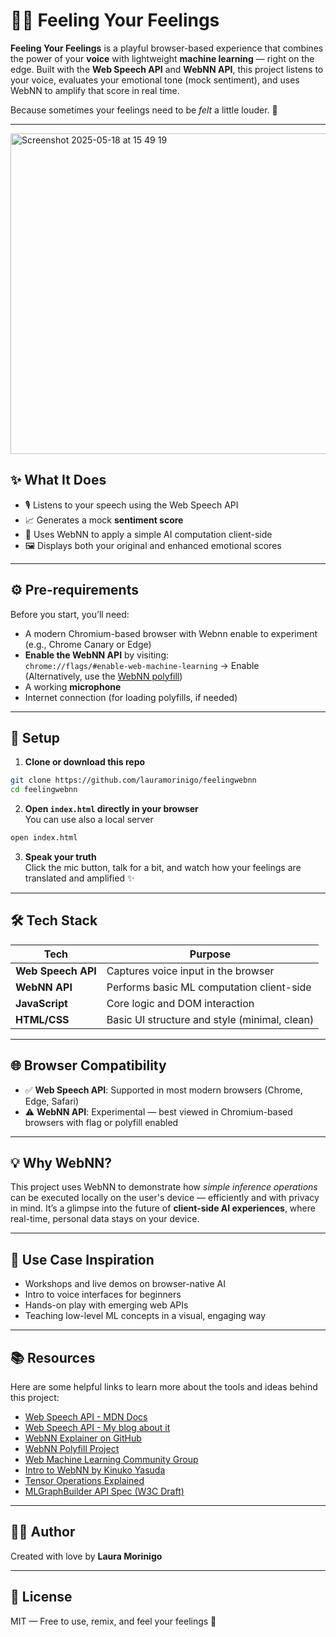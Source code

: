 
# 🧠🎤 Feeling Your Feelings

**Feeling Your Feelings** is a playful browser-based experience that combines the power of your **voice** with lightweight **machine learning** — right on the edge. Built with the **Web Speech API** and **WebNN API**, this project listens to your voice, evaluates your emotional tone (mock sentiment), and uses WebNN to amplify that score in real time.

Because sometimes your feelings need to be *felt* a little louder. 💫

---
<img width="513" alt="Screenshot 2025-05-18 at 15 49 19" src="https://github.com/user-attachments/assets/f686b255-71d1-42ee-87e6-aea8b0de26e9" />

## ✨ What It Does

- 🎙️ Listens to your speech using the Web Speech API  
- 📈 Generates a mock **sentiment score**  
- 🤖 Uses WebNN to apply a simple AI computation client-side  
- 🖼️ Displays both your original and enhanced emotional scores  

---


## ⚙️ Pre-requirements

Before you start, you’ll need:

- A modern Chromium-based browser with Webnn enable to experiment (e.g., Chrome Canary or Edge)
- **Enable the WebNN API** by visiting:  
  `chrome://flags/#enable-web-machine-learning` → Enable  
  (Alternatively, use the [WebNN polyfill](https://webmachinelearning.github.io/webnn-polyfill/))
- A working **microphone**
- Internet connection (for loading polyfills, if needed)

---

## 🔧 Setup

1. **Clone or download this repo**

```bash
git clone https://github.com/lauramorinigo/feelingwebnn
cd feelingwebnn
```

2. **Open `index.html` directly in your browser**  
You can use also a local server 

```bash
open index.html
```

3. **Speak your truth**  
Click the mic button, talk for a bit, and watch how your feelings are translated and amplified ✨

---

## 🛠️ Tech Stack

| Tech              | Purpose                                      |
|-------------------|----------------------------------------------|
| **Web Speech API** | Captures voice input in the browser          |
| **WebNN API**      | Performs basic ML computation client-side    |
| **JavaScript**     | Core logic and DOM interaction               |
| **HTML/CSS**       | Basic UI structure and style (minimal, clean)|

---

## 🌐 Browser Compatibility

- ✅ **Web Speech API**: Supported in most modern browsers (Chrome, Edge, Safari)
- ⚠️ **WebNN API**: Experimental — best viewed in Chromium-based browsers with flag or polyfill enabled

---

## 💡 Why WebNN?

This project uses WebNN to demonstrate how *simple inference operations* can be executed locally on the user's device — efficiently and with privacy in mind. It’s a glimpse into the future of **client-side AI experiences**, where real-time, personal data stays on your device.

---

## 🤩 Use Case Inspiration

- Workshops and live demos on browser-native AI
- Intro to voice interfaces for beginners
- Hands-on play with emerging web APIs
- Teaching low-level ML concepts in a visual, engaging way

---

## 📚 Resources

Here are some helpful links to learn more about the tools and ideas behind this project:

- [Web Speech API - MDN Docs](https://developer.mozilla.org/en-US/docs/Web/API/Web_Speech_API)
- [Web Speech API - My blog about it](https://medium.com/samsung-internet-dev/web-speech-api-cool-stuff-that-you-didnt-know-that-you-can-do-with-the-web-1-41a3e8e60588)
- [WebNN Explainer on GitHub](https://github.com/webmachinelearning/webnn)
- [WebNN Polyfill Project](https://webmachinelearning.github.io/webnn-polyfill/)
- [Web Machine Learning Community Group](https://webmachinelearning.github.io/)
- [Intro to WebNN by Kinuko Yasuda](https://www.youtube.com/watch?v=WE3_UghVhPg)
- [Tensor Operations Explained](https://pytorch.org/tutorials/beginner/blitz/tensor_tutorial.html)
- [MLGraphBuilder API Spec (W3C Draft)](https://webmachinelearning.github.io/webnn/#api-mlgraphbuilder)

---

## 👩‍💻 Author

Created with love by **Laura Morinigo**  

---

## 📄 License

MIT — Free to use, remix, and feel your feelings 🫶
